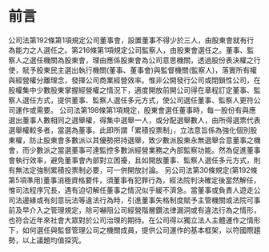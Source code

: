 # 前言
公司法第192條第1項規定公司董事會，設置董事不得少於三人，由股東會就有行為能力之人選任之。第216條第1項規定公司監察人，由股東會選任之。董事、監察人之選任機關為股東會，理由應係股東會為公司意思機關，透過股份表決權之行使，賦予股東民主選出執行機關(董事、董事會)與監督機關(監察人)，落實所有權與經營權分離理念，發揮公司商業經營效率。惟非公開發行公司或閉鎖性公司，在股權集中少數股東掌握經營權之情況下，適度開放前開公司得在章程訂定董事、監察人選任方式，提供董事、監察人選任多元方式，使公司選任董事、監察人更符公司運作或需要。
公司法第198條第1項規定，股東會選任董事時，每一股份有與應選出董事人數相同之選舉權，得集中選舉一人，或分配選舉數人，由所得選票代表選舉權較多者，當選為董事。此即所謂「累積投票制」，立法意旨係為強化個別股東權，防止股東會多數派以其優勢把持選舉，致少數派股東永無選舉合意董事之機會，而少數派之當選董事可達監控多數派經營業務之內部監察功能。然為促進董事會執行效率，避免董事會內部對立困擾，且如開放董事、監察人選任多元方式，則有無法定強制累積投票制必要，可一併開放討論。
另公司法第30條規定(第192條第5項準用)董事消極資格要件，須董事有犯罪行為，經法院判決確定後當然解任，惟司法程序冗長，遇有迫切解任董事之情況似乎緩不濟急。當董事或負責人遊走公司法邊緣或有刻意玩法等違法行為時，引進董事失格制度賦予主管機關或法院可事前及早介入之管理規定，除可嚇阻公司經營階層鑽法律漏洞或有違法行為之情形，也符合近年來社會大眾對於公司治理的期待。在公司得以獨立法人主體運作之情形下，如何選任與監督管理公司之機關成員，提供公司運作的基本框架，以符國際趨勢，以上議題均值探究。
